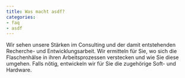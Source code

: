```yaml
---
title: Was macht asdf?
categories:
- faq
- asdf
---
```

Wir sehen unsere Stärken im Consulting und der damit entstehenden Recherche- und Entwicklungsarbeit.
Wir ermitteln für Sie, wo sich die Flaschenhälse in ihren Arbeitsprozessen verstecken und wie Sie diese
umgehen. Falls nötig, entwickeln wir für Sie die zugehörige Soft- und Hardware.

